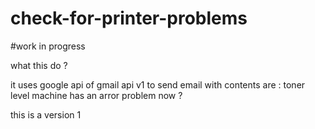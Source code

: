 # check-for-printer-problems

#work in progress

what this do ?

it uses google api of gmail api v1 to send email with contents are : 
toner level
machine has an arror problem now ?

 this is a version 1
